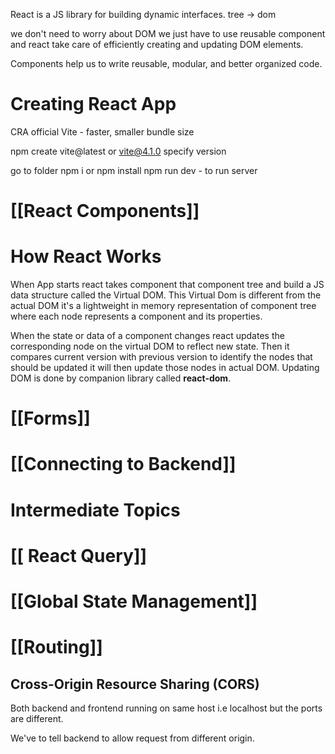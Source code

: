 React is a JS library for building dynamic interfaces.
tree -> dom 

we don't need to worry about DOM we just have to use reusable component and react take care of efficiently creating and updating DOM elements.


Components help us to write reusable, modular, and better organized code.

# Creating React App

CRA official 
Vite - faster, smaller bundle size

npm create vite@latest or vite@4.1.0  specify version

go to folder 
npm i or npm install
npm run dev - to run server


# [[React Components]]


# How React Works

When App starts react takes component that component tree  and build a JS data structure called the Virtual DOM. This Virtual Dom is different from the actual DOM it's a lightweight in memory representation of component tree where each node represents a component and its properties.

When the state or data of a component changes react updates the corresponding node on the virtual DOM to reflect new state. Then it compares current version with previous version to identify the nodes that should be updated it will then update those nodes in actual DOM.
Updating DOM is done by companion library called **react-dom**.


# [[Forms]]
# [[Connecting to Backend]]

# Intermediate Topics

# [[ React Query]]
# [[Global State Management]]

# [[Routing]]


## Cross-Origin Resource Sharing (CORS)


Both backend and frontend running on same host i.e localhost but the ports are different.

We've to tell backend to allow request from different origin.




